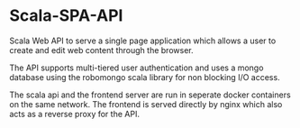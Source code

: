 # Scala-SPA-API
<p>Scala Web API to serve a single page application which allows a user to create and edit web content through the browser.</p>
<p>The API supports multi-tiered user authentication and uses a mongo database using the robomongo scala library for non blocking I/O access.</p>
<p>The scala api and the frontend server are run in seperate docker containers on the same network.  The frontend is served directly by nginx which also acts as a reverse proxy for the API.  </p>



